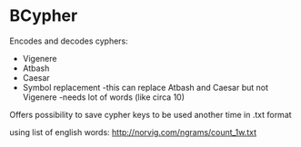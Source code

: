 # BCypher
Encodes and decodes cyphers:
   * Vigenere
   * Atbash
   * Caesar
   * Symbol replacement
                        -this can replace Atbash and Caesar but not Vigenere
                        -needs lot of words (like circa 10)

Offers possibility to save cypher keys to be used another time in .txt format


using list of english words: http://norvig.com/ngrams/count_1w.txt
